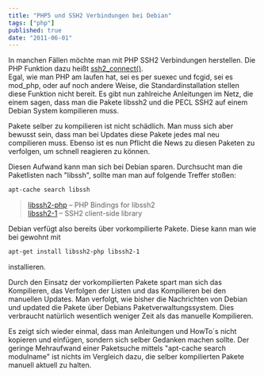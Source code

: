 ```yaml
---
title: "PHP5 und SSH2 Verbindungen bei Debian"
tags: ["php"]
published: true
date: "2011-06-01"
---
```


In manchen Fällen möchte man mit PHP SSH2 Verbindungen herstellen. Die PHP Funktion dazu heißt [ssh2_connect()](http://www.php.net/manual/de/ref.ssh2.php).  
Egal, wie man PHP am laufen hat, sei es per suexec und fcgid, sei es mod_php, oder auf noch andere Weise, die Standardinstallation stellen diese Funktion nicht bereit. Es gibt nun zahlreiche Anleitungen im Netz, die einem sagen, dass man die Pakete libssh2 und die PECL SSH2 auf einem Debian System kompilieren muss.

Pakete selber zu kompilieren ist nicht schädlich. Man muss sich aber bewusst sein, dass man bei Updates diese Pakete jedes mal neu compilieren muss. Ebenso ist es nun Pflicht die News zu diesen Paketen zu verfolgen, um schnell reagieren zu können.

Diesen Aufwand kann man sich bei Debian sparen. Durchsucht man die Paketlisten nach "libssh", sollte man man auf folgende Treffer stoßen:

```bash
apt-cache search libssh
```

> [libssh2-php](http://packages.debian.org/search?suite=default&section=all&arch=any&searchon=names&keywords=libssh2-php) – PHP Bindings for libssh2  
> [libssh2-1](http://packages.debian.org/search?suite=default&section=all&arch=any&searchon=names&keywords=libssh2-1+) – SSH2 client-side library

Debian verfügt also bereits über vorkompilierte Pakete. Diese kann man wie bei gewohnt mit

```bash
apt-get install libssh2-php libssh2-1
```

installieren.

Durch den Einsatz der vorkompilierten Pakete spart man sich das Kompilieren, das Verfolgen der Listen und das Kompilieren bei den manuellen Updates. Man verfolgt, wie bisher die Nachrichten von Debian und updated die Pakete über Debians Paketverwaltungssystem. Dies verbraucht natürlich wesentlich weniger Zeit als das manuelle Kompilieren.

Es zeigt sich wieder einmal, dass man Anleitungen und HowTo´s nicht kopieren und einfügen, sondern sich selber Gedanken machen sollte. Der geringe Mehraufwand einer Paketsuche mittels "apt-cache search modulname" ist nichts im Vergleich dazu, die selber kompilierten Pakete manuell aktuell zu halten.

